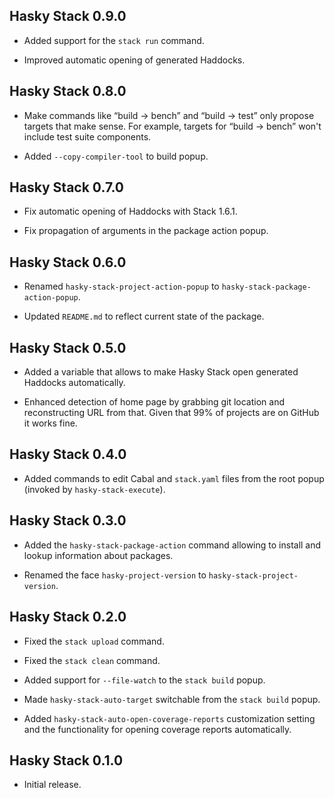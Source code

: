 ## Hasky Stack 0.9.0

* Added support for the `stack run` command.

* Improved automatic opening of generated Haddocks.

## Hasky Stack 0.8.0

* Make commands like “build → bench” and “build → test” only propose targets
  that make sense. For example, targets for “build → bench” won't include
  test suite components.

* Added `--copy-compiler-tool` to build popup.

## Hasky Stack 0.7.0

* Fix automatic opening of Haddocks with Stack 1.6.1.

* Fix propagation of arguments in the package action popup.

## Hasky Stack 0.6.0

* Renamed `hasky-stack-project-action-popup` to
  `hasky-stack-package-action-popup`.

* Updated `README.md` to reflect current state of the package.

## Hasky Stack 0.5.0

* Added a variable that allows to make Hasky Stack open generated Haddocks
  automatically.

* Enhanced detection of home page by grabbing git location and
  reconstructing URL from that. Given that 99% of projects are on GitHub it
  works fine.

## Hasky Stack 0.4.0

* Added commands to edit Cabal and `stack.yaml` files from the root popup
  (invoked by `hasky-stack-execute`).

## Hasky Stack 0.3.0

* Added the `hasky-stack-package-action` command allowing to install and
  lookup information about packages.

* Renamed the face `hasky-project-version` to `hasky-stack-project-version`.

## Hasky Stack 0.2.0

* Fixed the `stack upload` command.

* Fixed the `stack clean` command.

* Added support for `--file-watch` to the `stack build` popup.

* Made `hasky-stack-auto-target` switchable from the `stack build` popup.

* Added `hasky-stack-auto-open-coverage-reports` customization setting and
  the functionality for opening coverage reports automatically.

## Hasky Stack 0.1.0

* Initial release.
